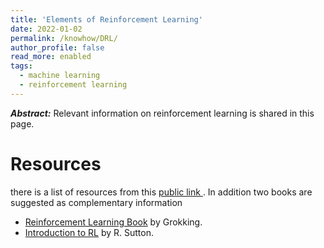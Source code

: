 ```yaml
---
title: 'Elements of Reinforcement Learning'
date: 2022-01-02
permalink: /knowhow/DRL/
author_profile: false
read_more: enabled
tags:
  - machine learning
  - reinforcement learning
---
```


***Abstract:*** Relevant information on reinforcement learning is shared in this page.

Resources
======

there is a list of resources from this [public link ](http://bit.ly/drlndlinks). In addition two books are suggested as complementary information
* [Reinforcement Learning Book](https://livebook.manning.com/book/grokking-deep-reinforcement-learning?origin=order-confirmation) by Grokking.
* [Introduction to RL](http://go.udacity.com/rl-textbook) by R. Sutton.




